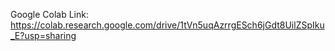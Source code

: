 Google Colab Link: https://colab.research.google.com/drive/1tVn5uqAzrrgESch6jGdt8UilZSpIku_E?usp=sharing
